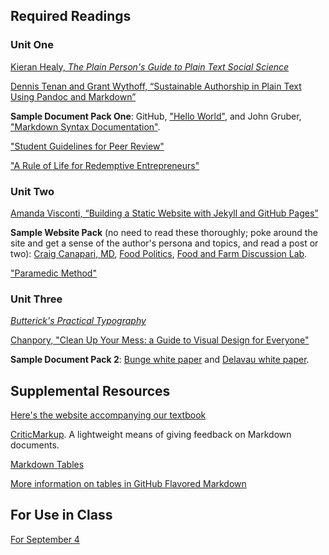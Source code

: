 ## Required Readings

### Unit One

[Kieran Healy, *The Plain Person's Guide to Plain Text Social Science*](http://plain-text.co/)

[Dennis Tenan and Grant Wythoff, “Sustainable Authorship in Plain Text Using Pandoc and Markdown”](https://programminghistorian.org/en/lessons/sustainable-authorship-in-plain-text-using-pandoc-and-markdown)

**Sample Document Pack One**: GitHub, ["Hello World"](https://guides.github.com/activities/hello-world/), and John Gruber, ["Markdown Syntax Documentation"](https://daringfireball.net/projects/markdown/syntax).

["Student Guidelines for Peer Review"](https://serc.carleton.edu/sp/library/peerreview/tips.html)

["A Rule of Life for Redemptive Entrepreneurs"](https://rule.praxislabs.org/)

### Unit Two

[Amanda Visconti, “Building a Static Website with Jekyll and GitHub Pages”](https://programminghistorian.org/en/lessons/building-static-sites-with-jekyll-github-pages)

**Sample Website Pack** (no need to read these thoroughly; poke around the site and get a sense of the author's persona and topics, and read a post or two): [Craig Canapari, MD](https://drcraigcanapari.com/), [Food Politics](https://www.foodpolitics.com/), [Food and Farm Discussion Lab](http://fafdl.org/).

["Paramedic Method"](https://owl.purdue.edu/owl/general_writing/academic_writing/paramedic_method.html)

### Unit Three

[*Butterick's Practical Typography*](https://practicaltypography.com)

[Chanpory, "Clean Up Your Mess: a Guide to Visual Design for Everyone"](http://www.visualmess.com/)

**Sample Document Pack 2**: [Bunge white paper](https://drive.google.com/file/d/14ijQdufXEwb5N4Rj3iOwS6FPi0_sWgMa/view?usp=sharing) and [Delavau white paper](https://drive.google.com/file/d/1ZzovefeMN84ZPaRpCCplcdC_L68_myWz/view?usp=sharing). 

## Supplemental Resources

[Here's the website accompanying our textbook](https://www.craftofscientificwriting.com/)

[CriticMarkup](http://criticmarkup.com/). A lightweight means of giving feedback on Markdown documents. 

[Markdown Tables](https://www.tablesgenerator.com/markdown_tables)

[More information on tables in GitHub Flavored Markdown](https://help.github.com/articles/organizing-information-with-tables/)

## For Use in Class

[For September 4](https://link.springer.com/content/pdf/10.1007%2Fs13593-013-0181-6.pdf)
